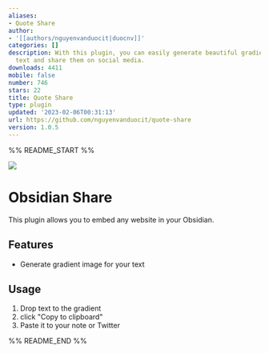 ```yaml
---
aliases:
- Quote Share
author:
- '[[authors/nguyenvanduocit|duocnv]]'
categories: []
description: With this plugin, you can easily generate beautiful gradient images from
  text and share them on social media.
downloads: 4411
mobile: false
number: 746
stars: 22
title: Quote Share
type: plugin
updated: '2023-02-06T00:31:13'
url: https://github.com/nguyenvanduocit/quote-share
version: 1.0.5
---
```


%% README_START %%

![](https://raw.githubusercontent.com/nguyenvanduocit/quote-share/HEAD/stuff/img.png)

# Obsidian Share

This plugin allows you to embed any website in your Obsidian.

## Features

-   Generate gradient image for your text

## Usage

1. Drop text to the gradient
1. click "Copy to clipboard"
1. Paste it to your note or Twitter


%% README_END %%